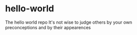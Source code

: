 # hello-world
The hello world repo
It's not wise to judge others by your own preconceptions and by their appearences
